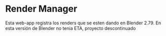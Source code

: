 # Render Manager

Esta web-app registra los renders que se esten dando en Blender 2.79. En esta versión de Blender no tenia ETA, proyecto descontinuado
